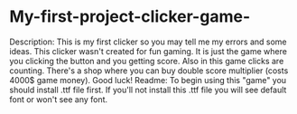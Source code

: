 # My-first-project-clicker-game-
Description:
This is my first clicker so you may tell me my errors and some ideas. This clicker wasn't created for fun gaming. It is just the game where you clicking the button and you getting score. Also in this game clicks are counting. There's a shop where you can buy double score multiplier (costs 4000$ game money). Good luck!
Readme:
To begin using this "game" you should install .ttf file first.
If you'll not install this .ttf file you will see default font or won't see any font.
